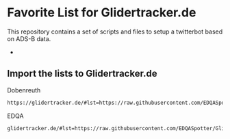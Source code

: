 Favorite List for Glidertracker.de
===

This repository contains a set of scripts and files to setup a twitterbot based on ADS-B data.

* 

Import the lists to Glidertracker.de
---

Dobenreuth

```bash
https://glidertracker.de/#lst=https://raw.githubusercontent.com/EDQASpotter/GliderTracker-EDQA-Filters/main/Dobenreuth
```
	

EDQA

```bash
glidertracker.de/#lst=https://raw.githubusercontent.com/EDQASpotter/GliderTracker-EDQA-Filters/main/EDQA
```

	
